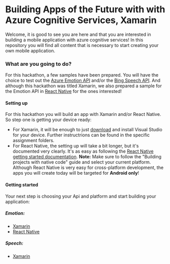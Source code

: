 # Building Apps of the Future with with Azure Cognitive Services, Xamarin
Welcome, it is good to see you are here and that you are interested in building a mobile application with azure cognitive services! In this repository you will find all content that is necessary to start creating your own mobile application.

### What are you going to do?
For this hackathon, a few samples have been prepared. You will have the choice to test out the [Azure Emotion API](https://azure.microsoft.com/en-us/services/cognitive-services/emotion/) and/or the [Bing Speech API](https://azure.microsoft.com/en-us/services/cognitive-services/speech/). And although this hackathon was titled Xamarin, we also prepared a sample for the Emotion API in [React Native](http://www.reactnative.com/) for the ones interested!

#### Setting up
For this hackathon you will build an app with Xamarin and/or React Native. So step one is getting your device ready:
* For Xamarin, it will be enough to just [download](https://www.visualstudio.com/downloads/) and install Visual Studio for your device. Further instructrions can be found in the specific assignment folders.
* For React Native, the setting up will take a bit longer, but it's documented very clearly. It's as easy as following the [React Native getting started documentation](http://facebook.github.io/react-native/docs/getting-started.html). **Note:** Make sure to follow the "Building projects with native code" guide and select your current platform. Although React Native is very easy for cross-platform development, the apps you will create today will be targeted for **Android only**!

#### Getting started
Your next step is choosing your Api and platform and start building your application: 
##### Emotion:
* [Xamarin](Emotion/Emotion.Xamarin/)
* [React Native](Emotion/Emotion.React-Native/)
##### Speech:
* [Xamarin](Speech/Speech.Xamarin/)
